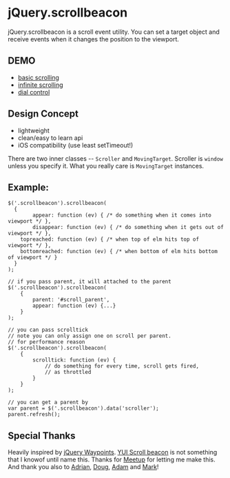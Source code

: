 # jQuery.scrollbeacon

jQuery.scrollbeacon is a scroll event utility.
You can set a target object and receive events when it changes the position to the viewport.

## DEMO

* [basic scrolling](http://beatak.github.com/jquery-scrollbeacon/)
* [infinite scrolling](http://beatak.github.com/jquery-scrollbeacon/infinitescroll.html)
* [dial control](http://beatak.github.com/jquery-scrollbeacon/dial.html)

## Design Concept

* lightweight
* clean/easy to learn api
* iOS compatibility (use least setTimeout!)

There are two inner classes -- `Scroller` and `MovingTarget`.
Scroller is `window` unless you specify it.
What you really care is `MovingTarget` instances.

## Example:

    $('.scrollbeacon').scrollbeacon(
      {
    		appear: function (ev) { /* do something when it comes into viewport */ },
    		disappear: function (ev) { /* do something when it gets out of viewport */ },
        topreached: function (ev) { /* when top of elm hits top of viewport */ },
        bottomreached: function (ev) { /* when bottom of elm hits bottom of viewport */ }
      }
    );

    // if you pass parent, it will attached to the parent
    $('.scrollbeacon').scrollbeacon(
    	{
    		parent: '#scroll_parent',
    		appear: function (ev) {...}
    	}
    );

    // you can pass scrolltick
    // note you can only assign one on scroll per parent.
    // for performance reason
    $('.scrollbeacon').scrollbeacon(
    	{
    		scrolltick: function (ev) {
    			// do something for every time, scroll gets fired,
    			// as throttled
    		}
    	}
    );

    // you can get a parent by
    var parent = $('.scrollbeacon').data('scroller');
    parent.refresh();

## Special Thanks

Heavily inspired by [jQuery Waypoints](http://imakewebthings.com/jquery-waypoints/).  [YUI Scroll beacon](http://yuilibrary.com/gallery/show/scroll-beacon) is not something that I knowof until name this.  Thanks for [Meetup](http://www.meetup.com/) for letting me make this.  And thank you also to [Adrian](http://twitter.com/adrianparsons), [Doug](http://twitter.com/softprops), [Adam](http://twitter.com/akdetrick) and [Mark](http://twitter.com/fishmongr)!